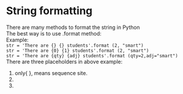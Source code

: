 # String formatting
There are many methods to format the string in Python\
The best way is to use .format method:\
Example:\
`str = 'There are {} {} students'.format (2, "smart")`\
`str = 'There are {0} {1} students'.format (2, "smart")`\
`str = 'There are {qty} {adj} students'.format (qty=2,adj="smart")`\
There are three placeholders in above example:
1) only{ }, means sequence site.
2) 
3) 



